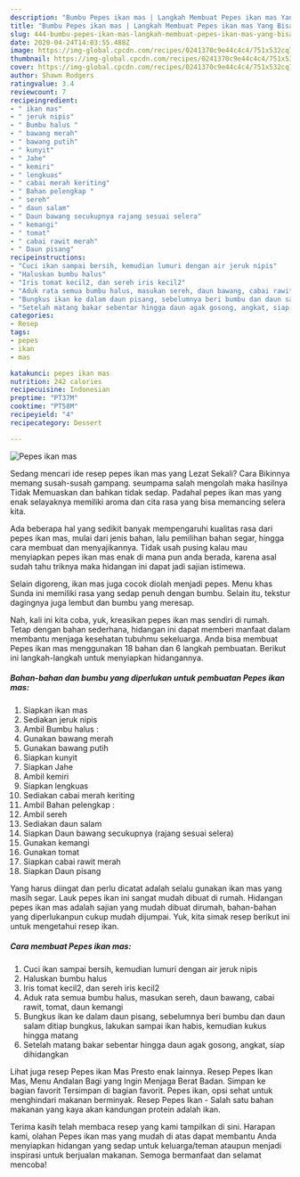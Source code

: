 ```yaml
---
description: "Bumbu Pepes ikan mas | Langkah Membuat Pepes ikan mas Yang Bisa Manjain Lidah"
title: "Bumbu Pepes ikan mas | Langkah Membuat Pepes ikan mas Yang Bisa Manjain Lidah"
slug: 444-bumbu-pepes-ikan-mas-langkah-membuat-pepes-ikan-mas-yang-bisa-manjain-lidah
date: 2020-04-24T14:03:55.488Z
image: https://img-global.cpcdn.com/recipes/0241370c9e44c4c4/751x532cq70/pepes-ikan-mas-foto-resep-utama.jpg
thumbnail: https://img-global.cpcdn.com/recipes/0241370c9e44c4c4/751x532cq70/pepes-ikan-mas-foto-resep-utama.jpg
cover: https://img-global.cpcdn.com/recipes/0241370c9e44c4c4/751x532cq70/pepes-ikan-mas-foto-resep-utama.jpg
author: Shawn Rodgers
ratingvalue: 3.4
reviewcount: 7
recipeingredient:
- " ikan mas"
- " jeruk nipis"
- " Bumbu halus "
- " bawang merah"
- " bawang putih"
- " kunyit"
- " Jahe"
- " kemiri"
- " lengkuas"
- " cabai merah keriting"
- " Bahan pelengkap "
- " sereh"
- " daun salam"
- " Daun bawang secukupnya rajang sesuai selera"
- " kemangi"
- " tomat"
- " cabai rawit merah"
- " Daun pisang"
recipeinstructions:
- "Cuci ikan sampai bersih, kemudian lumuri dengan air jeruk nipis"
- "Haluskan bumbu halus"
- "Iris tomat kecil2, dan sereh iris kecil2"
- "Aduk rata semua bumbu halus, masukan sereh, daun bawang, cabai rawit, tomat, daun kemangi"
- "Bungkus ikan ke dalam daun pisang, sebelumnya beri bumbu dan daun salam ditiap bungkus, lakukan sampai ikan habis, kemudian kukus hingga matang"
- "Setelah matang bakar sebentar hingga daun agak gosong, angkat, siap dihidangkan"
categories:
- Resep
tags:
- pepes
- ikan
- mas

katakunci: pepes ikan mas 
nutrition: 242 calories
recipecuisine: Indonesian
preptime: "PT37M"
cooktime: "PT58M"
recipeyield: "4"
recipecategory: Dessert

---
```



![Pepes ikan mas](https://img-global.cpcdn.com/recipes/0241370c9e44c4c4/751x532cq70/pepes-ikan-mas-foto-resep-utama.jpg)

Sedang mencari ide resep pepes ikan mas yang Lezat Sekali? Cara Bikinnya memang susah-susah gampang. seumpama salah mengolah maka hasilnya Tidak Memuaskan dan bahkan tidak sedap. Padahal pepes ikan mas yang enak selayaknya memiliki aroma dan cita rasa yang bisa memancing selera kita.

Ada beberapa hal yang sedikit banyak mempengaruhi kualitas rasa dari pepes ikan mas, mulai dari jenis bahan, lalu pemilihan bahan segar, hingga cara membuat dan menyajikannya. Tidak usah pusing kalau mau menyiapkan pepes ikan mas enak di mana pun anda berada, karena asal sudah tahu triknya maka hidangan ini dapat jadi sajian istimewa.

Selain digoreng, ikan mas juga cocok diolah menjadi pepes. Menu khas Sunda ini memiliki rasa yang sedap penuh dengan bumbu. Selain itu, tekstur dagingnya juga lembut dan bumbu yang meresap.


Nah, kali ini kita coba, yuk, kreasikan pepes ikan mas sendiri di rumah. Tetap dengan bahan sederhana, hidangan ini dapat memberi manfaat dalam membantu menjaga kesehatan tubuhmu sekeluarga. Anda bisa membuat Pepes ikan mas menggunakan 18 bahan dan 6 langkah pembuatan. Berikut ini langkah-langkah untuk menyiapkan hidangannya.

<!--inarticleads1-->

##### Bahan-bahan dan bumbu yang diperlukan untuk pembuatan Pepes ikan mas:

1. Siapkan  ikan mas
1. Sediakan  jeruk nipis
1. Ambil  Bumbu halus :
1. Gunakan  bawang merah
1. Gunakan  bawang putih
1. Siapkan  kunyit
1. Siapkan  Jahe
1. Ambil  kemiri
1. Siapkan  lengkuas
1. Sediakan  cabai merah keriting
1. Ambil  Bahan pelengkap :
1. Ambil  sereh
1. Sediakan  daun salam
1. Siapkan  Daun bawang secukupnya (rajang sesuai selera)
1. Gunakan  kemangi
1. Gunakan  tomat
1. Siapkan  cabai rawit merah
1. Siapkan  Daun pisang


Yang harus diingat dan perlu dicatat adalah selalu gunakan ikan mas yang masih segar. Lauk pepes ikan ini sangat mudah dibuat di rumah. Hidangan pepes ikan mas adalah sajian yang mudah dibuat dirumah, bahan-bahan yang diperlukanpun cukup mudah dijumpai. Yuk, kita simak resep berikut ini untuk mengetahui resep ikan. 

<!--inarticleads2-->

##### Cara membuat Pepes ikan mas:

1. Cuci ikan sampai bersih, kemudian lumuri dengan air jeruk nipis
1. Haluskan bumbu halus
1. Iris tomat kecil2, dan sereh iris kecil2
1. Aduk rata semua bumbu halus, masukan sereh, daun bawang, cabai rawit, tomat, daun kemangi
1. Bungkus ikan ke dalam daun pisang, sebelumnya beri bumbu dan daun salam ditiap bungkus, lakukan sampai ikan habis, kemudian kukus hingga matang
1. Setelah matang bakar sebentar hingga daun agak gosong, angkat, siap dihidangkan


Lihat juga resep Pepes ikan Mas Presto enak lainnya. Resep Pepes Ikan Mas, Menu Andalan Bagi yang Ingin Menjaga Berat Badan. Simpan ke bagian favorit Tersimpan di bagian favorit. Pepes ikan, opsi sehat untuk menghindari makanan berminyak. Resep Pepes Ikan - Salah satu bahan makanan yang kaya akan kandungan protein adalah ikan. 

Terima kasih telah membaca resep yang kami tampilkan di sini. Harapan kami, olahan Pepes ikan mas yang mudah di atas dapat membantu Anda menyiapkan hidangan yang sedap untuk keluarga/teman ataupun menjadi inspirasi untuk berjualan makanan. Semoga bermanfaat dan selamat mencoba!
